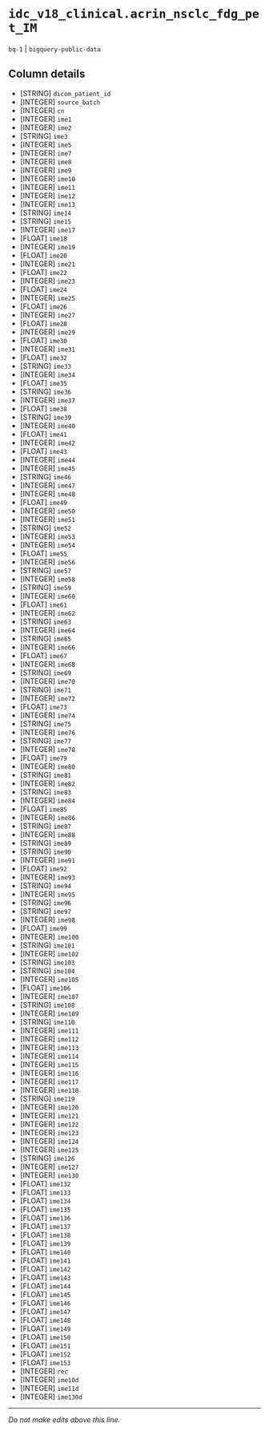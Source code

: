 # `idc_v18_clinical.acrin_nsclc_fdg_pet_IM`
`bq-1` | `bigquery-public-data`

## Column details
* [STRING]    `dicom_patient_id`
* [INTEGER]   `source_batch`
* [INTEGER]   `cn`
* [INTEGER]   `ime1`
* [INTEGER]   `ime2`
* [STRING]    `ime3`
* [INTEGER]   `ime5`
* [INTEGER]   `ime7`
* [INTEGER]   `ime8`
* [INTEGER]   `ime9`
* [INTEGER]   `ime10`
* [INTEGER]   `ime11`
* [INTEGER]   `ime12`
* [INTEGER]   `ime13`
* [STRING]    `ime14`
* [STRING]    `ime15`
* [INTEGER]   `ime17`
* [FLOAT]     `ime18`
* [INTEGER]   `ime19`
* [FLOAT]     `ime20`
* [INTEGER]   `ime21`
* [FLOAT]     `ime22`
* [INTEGER]   `ime23`
* [FLOAT]     `ime24`
* [INTEGER]   `ime25`
* [FLOAT]     `ime26`
* [INTEGER]   `ime27`
* [FLOAT]     `ime28`
* [INTEGER]   `ime29`
* [FLOAT]     `ime30`
* [INTEGER]   `ime31`
* [FLOAT]     `ime32`
* [STRING]    `ime33`
* [INTEGER]   `ime34`
* [FLOAT]     `ime35`
* [STRING]    `ime36`
* [INTEGER]   `ime37`
* [FLOAT]     `ime38`
* [STRING]    `ime39`
* [INTEGER]   `ime40`
* [FLOAT]     `ime41`
* [INTEGER]   `ime42`
* [FLOAT]     `ime43`
* [INTEGER]   `ime44`
* [INTEGER]   `ime45`
* [STRING]    `ime46`
* [INTEGER]   `ime47`
* [INTEGER]   `ime48`
* [FLOAT]     `ime49`
* [INTEGER]   `ime50`
* [INTEGER]   `ime51`
* [STRING]    `ime52`
* [INTEGER]   `ime53`
* [INTEGER]   `ime54`
* [FLOAT]     `ime55`
* [INTEGER]   `ime56`
* [STRING]    `ime57`
* [INTEGER]   `ime58`
* [STRING]    `ime59`
* [INTEGER]   `ime60`
* [FLOAT]     `ime61`
* [INTEGER]   `ime62`
* [STRING]    `ime63`
* [INTEGER]   `ime64`
* [STRING]    `ime65`
* [INTEGER]   `ime66`
* [FLOAT]     `ime67`
* [INTEGER]   `ime68`
* [STRING]    `ime69`
* [INTEGER]   `ime70`
* [STRING]    `ime71`
* [INTEGER]   `ime72`
* [FLOAT]     `ime73`
* [INTEGER]   `ime74`
* [STRING]    `ime75`
* [INTEGER]   `ime76`
* [STRING]    `ime77`
* [INTEGER]   `ime78`
* [FLOAT]     `ime79`
* [INTEGER]   `ime80`
* [STRING]    `ime81`
* [INTEGER]   `ime82`
* [STRING]    `ime83`
* [INTEGER]   `ime84`
* [FLOAT]     `ime85`
* [INTEGER]   `ime86`
* [STRING]    `ime87`
* [INTEGER]   `ime88`
* [STRING]    `ime89`
* [STRING]    `ime90`
* [INTEGER]   `ime91`
* [FLOAT]     `ime92`
* [INTEGER]   `ime93`
* [STRING]    `ime94`
* [INTEGER]   `ime95`
* [STRING]    `ime96`
* [STRING]    `ime97`
* [INTEGER]   `ime98`
* [FLOAT]     `ime99`
* [INTEGER]   `ime100`
* [STRING]    `ime101`
* [INTEGER]   `ime102`
* [STRING]    `ime103`
* [STRING]    `ime104`
* [INTEGER]   `ime105`
* [FLOAT]     `ime106`
* [INTEGER]   `ime107`
* [STRING]    `ime108`
* [INTEGER]   `ime109`
* [STRING]    `ime110`
* [INTEGER]   `ime111`
* [INTEGER]   `ime112`
* [INTEGER]   `ime113`
* [INTEGER]   `ime114`
* [INTEGER]   `ime115`
* [INTEGER]   `ime116`
* [INTEGER]   `ime117`
* [INTEGER]   `ime118`
* [STRING]    `ime119`
* [INTEGER]   `ime120`
* [INTEGER]   `ime121`
* [INTEGER]   `ime122`
* [INTEGER]   `ime123`
* [INTEGER]   `ime124`
* [INTEGER]   `ime125`
* [STRING]    `ime126`
* [INTEGER]   `ime127`
* [INTEGER]   `ime130`
* [FLOAT]     `ime132`
* [FLOAT]     `ime133`
* [FLOAT]     `ime134`
* [FLOAT]     `ime135`
* [FLOAT]     `ime136`
* [FLOAT]     `ime137`
* [FLOAT]     `ime138`
* [FLOAT]     `ime139`
* [FLOAT]     `ime140`
* [FLOAT]     `ime141`
* [FLOAT]     `ime142`
* [FLOAT]     `ime143`
* [FLOAT]     `ime144`
* [FLOAT]     `ime145`
* [FLOAT]     `ime146`
* [FLOAT]     `ime147`
* [FLOAT]     `ime148`
* [FLOAT]     `ime149`
* [FLOAT]     `ime150`
* [FLOAT]     `ime151`
* [FLOAT]     `ime152`
* [FLOAT]     `ime153`
* [INTEGER]   `rec`
* [INTEGER]   `ime10d`
* [INTEGER]   `ime11d`
* [INTEGER]   `ime130d`

-------------------------------------------------------------------------------
*Do not make edits above this line.*

